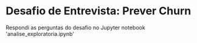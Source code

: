 Desafio de Entrevista: Prever Churn
===============================================================================

Respondi as perguntas do desafio no Jupyter notebook 'analise_exploratoria.ipynb'
